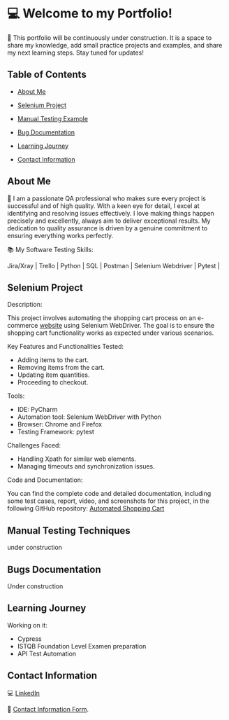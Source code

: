 
# :computer: Welcome to my Portfolio!

🔨 This portfolio will be continuously under construction. It is a space to share my knowledge, add small practice projects and examples, and share my next learning steps. Stay tuned for updates!


## Table of Contents

- [About Me](#about-me) 

- [Selenium Project](#selenium-project)

- [Manual Testing Example](#manual-testing-techniques)

- [Bug Documentation](#bug-documentation)

- [Learning Journey](#learning-journey)

- [Contact Information](#contact-information)

    
  
## About Me 

👩 I am a passionate QA professional who makes sure every project is successful and of high quality. With a keen eye for detail, I excel at identifying and resolving issues effectively. I love making things happen precisely and excellently, always aim to deliver exceptional results. My dedication to quality assurance is driven by a genuine commitment to ensuring everything works perfectly.

:books: My Software Testing Skills:

Jira/Xray | Trello | Python | SQL | Postman | Selenium Webdriver | Pytest |



## Selenium Project

Description: 

This project involves automating the shopping cart process on an e-commerce [website](https://www.saucedemo.com/) using Selenium WebDriver. The goal is to ensure the shopping cart functionality works as expected under various scenarios.

Key Features and Functionalities Tested:

- Adding items to the cart.
- Removing items from the cart.
- Updating item quantities.
- Proceeding to checkout.

Tools:

- IDE: PyCharm
- Automation tool: Selenium WebDriver with Python
- Browser: Chrome and Firefox
- Testing Framework: pytest

Challenges Faced:

- Handling Xpath for similar web elements.
- Managing timeouts and synchronization issues.

Code and Documentation:

You can find the complete code and detailed documentation, including some test cases, report, video, and screenshots for this project, in the following GitHub repository:
 [Automated Shopping Cart](https://github.com/AndLSC/Automated_Shopping_Cart.git)




## Manual Testing Techniques

under construction
## Bugs Documentation

Under construction
## Learning Journey

Working on it: 
- Cypress
- ISTQB Foundation Level Examen preparation
- API Test Automation
  
## Contact Information


💻 [LinkedIn](https://www.linkedin.com/in/andreinasoto/)

📧 [Contact Information Form](https://forms.gle/M9kkbVYsDNM4Zr1V8).

